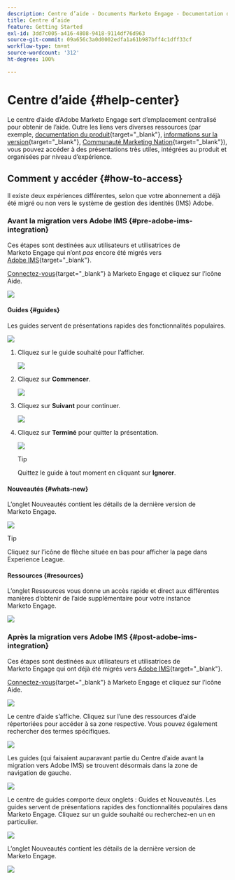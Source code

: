 ```yaml
---
description: Centre d’aide - Documents Marketo Engage - Documentation du produit
title: Centre d’aide
feature: Getting Started
exl-id: 3dd7c005-a416-4808-9418-9114df76d963
source-git-commit: 09a656c3a0d0002edfa1a61b987bff4c1dff33cf
workflow-type: tm+mt
source-wordcount: '312'
ht-degree: 100%

---
```


# Centre d’aide {#help-center}

Le centre d’aide d’Adobe Marketo Engage sert d’emplacement centralisé pour obtenir de l’aide. Outre les liens vers diverses ressources (par exemple, [documentation du produit](/help/marketo/home.md){target="_blank"}, [informations sur la version](/help/marketo/release-notes/current.md){target="_blank"}, [Communauté Marketing Nation](https://nation.marketo.com/){target="_blank"}), vous pouvez accéder à des présentations très utiles, intégrées au produit et organisées par niveau d’expérience.

## Comment y accéder {#how-to-access}

Il existe deux expériences différentes, selon que votre abonnement a déjà été migré ou non vers le système de gestion des identités (IMS) Adobe.

### Avant la migration vers Adobe IMS {#pre-adobe-ims-integration}

Ces étapes sont destinées aux utilisateurs et utilisatrices de Marketo Engage qui n’ont _pas_ encore été migrés vers [Adobe IMS](/help/marketo/product-docs/administration/marketo-with-adobe-identity/adobe-identity-management-overview.md){target="_blank"}.

[Connectez-vous](https://login.marketo.com/){target="_blank"} à Marketo Engage et cliquez sur l’icône Aide.

![](assets/help-center-1.png)

#### Guides {#guides}

Les guides servent de présentations rapides des fonctionnalités populaires.

![](assets/help-center-2.png)

1. Cliquez sur le guide souhaité pour l’afficher.

   ![](assets/help-center-3.png)

1. Cliquez sur **Commencer**.

   ![](assets/help-center-4.png)

1. Cliquez sur **Suivant** pour continuer.

   ![](assets/help-center-5.png)

1. Cliquez sur **Terminé** pour quitter la présentation.

   ![](assets/help-center-6.png)

   >[!TIP]
   >
   >Quittez le guide à tout moment en cliquant sur **Ignorer**.

#### Nouveautés {#whats-new}

L’onglet Nouveautés contient les détails de la dernière version de Marketo Engage.

![](assets/help-center-7.png)

>[!TIP]
>
>Cliquez sur l’icône de flèche située en bas pour afficher la page dans Experience League.

#### Ressources {#resources}

L’onglet Ressources vous donne un accès rapide et direct aux différentes manières d’obtenir de l’aide supplémentaire pour votre instance Marketo Engage.

![](assets/help-center-8.png)

### Après la migration vers Adobe IMS {#post-adobe-ims-integration}

Ces étapes sont destinées aux utilisateurs et utilisatrices de Marketo Engage qui ont déjà été migrés vers [Adobe IMS](/help/marketo/product-docs/administration/marketo-with-adobe-identity/adobe-identity-management-overview.md){target="_blank"}.

[Connectez-vous](https://experience.adobe.com/){target="_blank"} à Marketo Engage et cliquez sur l’icône Aide.

![](assets/help-center-9.png)

Le centre d’aide s’affiche. Cliquez sur l’une des ressources d’aide répertoriées pour accéder à sa zone respective. Vous pouvez également rechercher des termes spécifiques.

![](assets/help-center-10.png)

Les guides (qui faisaient auparavant partie du Centre d’aide avant la migration vers Adobe IMS) se trouvent désormais dans la zone de navigation de gauche.

![](assets/help-center-11.png)

Le centre de guides comporte deux onglets : Guides et Nouveautés. Les guides servent de présentations rapides des fonctionnalités populaires dans Marketo Engage. Cliquez sur un guide souhaité ou recherchez-en un en particulier.

![](assets/help-center-12.png)

L’onglet Nouveautés contient les détails de la dernière version de Marketo Engage.

![](assets/help-center-13.png)
